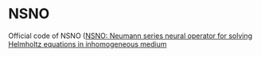 # NSNO
Official code of NSNO ([NSNO: Neumann series neural operator for solving Helmholtz equations in inhomogeneous medium](https://link.springer.com/article/10.1007/s11424-024-3294-x)

